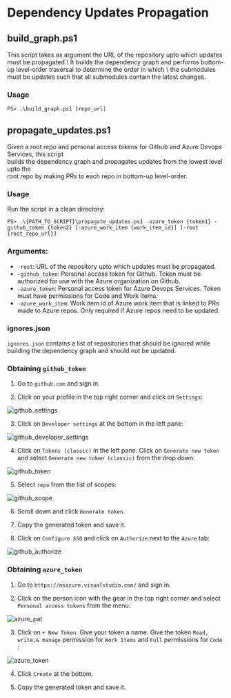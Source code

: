 # Dependency Updates Propagation

## build_graph.ps1

This script takes as argument the URL of the repository upto which updates must be propagated.\\
It builds the dependency graph and performs bottom-up level-order traversal to determine the order in which \\
the submodules must be updates such that all submodules contain the latest changes.

### Usage

```
PS> .\build_graph.ps1 [repo_url]
```
## propagate_updates.ps1

Given a root repo and personal access tokens for Github and Azure Devops Services, this script \
builds the dependency graph and propagates updates from the lowest level upto the \
root repo by making PRs to each repo in bottom-up level-order.

### Usage

Run the script in a clean directory:

```
PS> .\{PATH_TO_SCRIPT}\propagate_updates.ps1 -azure_token {token1} -github_token {token2} [-azure_work_item {work_item_id}] [-root {root_repo_url}] 
```
### Arguments:

- `-root`: URL of the repository upto which updates must be propagated.
- `-github_token`: Personal access token for Github. Token must be authorized for use with the Azure organization on Github.
- `-azure_token`: Personal access token for Azure Devops Services. Token must have permissions for Code and Work Items.
- `-azure_work_item`: Work item id of Azure work item that is linked to PRs made to Azure repos. Only required if Azure repos need to be updated.


### ignores.json

`ignores.json` contains a list of repositories that should be ignored while building the dependency graph and should not be updated.

### Obtaining `github_token`

1. Go to `github.com` and sign in.

2. Click on your profile in the top right corner and click on `Settings`:

![github_settings](images/github_settings.jpg)

3. Click on `Developer settings` at the bottom in the left pane:

![github_developer_settings](images/github_developer_settings.jpg)

4. Click on `Tokens (classic)` in the left pane. Click on `Generate new token` and select `Generate new token (classic)` from the drop down:

![github_token](images/github_token.jpg)

5. Select `repo` from the list of scopes:

![github_scope](images/github_scope.jpg)

6. Scroll down and click `Generate token`.

7. Copy the generated token and save it.

8. Click on `Configure SSO` and click on `Authorize` next to the `Azure` tab:

![github_authorize](images/github_authorize.jpg)

### Obtaining `azure_token`

1. Go to `https://msazure.visualstudio.com/` and sign in.

2. Click on the person icon with the gear in the top right corner and select `Personal access tokens` from the menu:

![azure_pat](images/azure_pat.jpg)

3. Click on `+ New Token`. Give your token a name. Give the token `Read, write,& manage` permission for `Work Items` and `Full` permissions for `Code` :

![azure_token](images/azure_token.jpg)

4. Click `Create` at the bottom.

5. Copy the generated token and save it.
